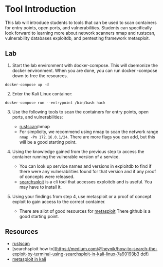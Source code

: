 # Tool Introduction
This lab will introduce students to tools that can be used to scan containers for entry points, open ports, and vulnerabilities. Students can specifically look forward to learning more about network scanners nmap and rustscan, vulnerability databases exploitdb, and pentesting framework metasploit.

## Lab
1. Start the lab environment with docker-compose. This will daemonize the docker environment. When you are done, you can run docker
-compose down to free the resources.  
```
docker-compose up -d
```

2. Enter the Kali Linux container:
```
docker-compose run --entrypoint /bin/bash hack
```

3. Use the following tools to scan the containers for entry points, open ports, and vulnerabilities:
    - [rustscan](https://github.com/RustScan/RustScan)/nmap
    * For simplicity, we recommend using nmap to scan the network range ```nmap -Pn 172.16.0.1/24```. There are more flags you
can add, but this will be a good starting point.

4. Using the knowledge gained from the previous step to access the container running the vulnerable version of a service.
	* You can look up service names and versions in exploitdb to find if there were any vulnerabilities found for that version and if any proof of concepts were released.
	* [searchsploit](https://github.com/Err0r-ICA/Searchsploit) is a cli tool that accesses exploitdb and is useful. You may have to install it.

5. Using your findings from step 4, use metasploit or a proof of concept exploit to gain access to the correct container.
    * There are allot of good resources for [metasploit](https://github.com/rapid7/metasploit-framework) There github is a good starting point. 

## Resources
- [rustscan](https://securitytrails.com/blog/rustscan-enhancer-tool)
- [searchsploit how to](https://medium.com/@heynik/how-to-search-the-exploit-by-terminal-using-searchsploit-in-kali-linux-7a90193b3
ddf)
- [metasploit in kali](https://www.kali.org/docs/tools/starting-metasploit-framework-in-kali/)

